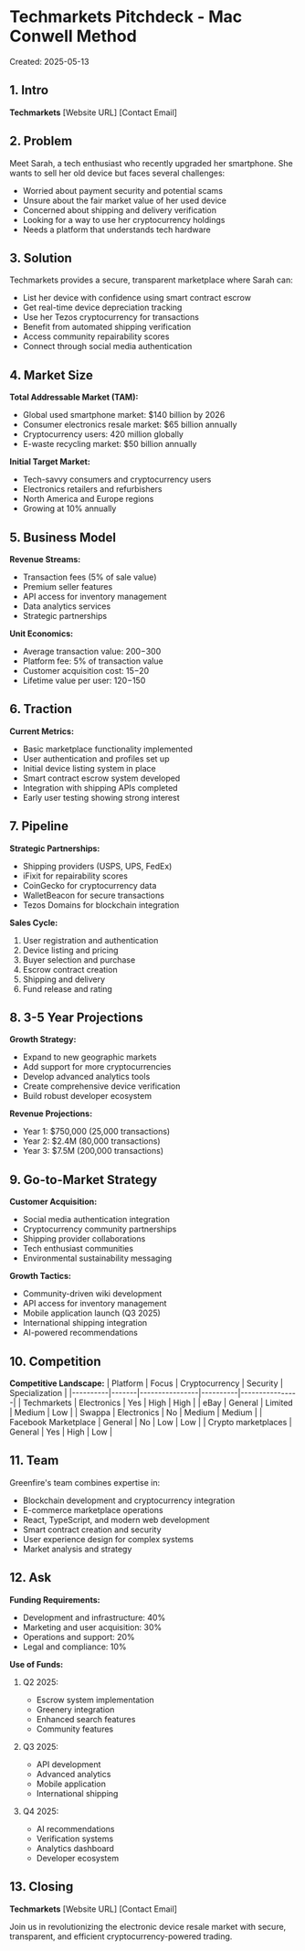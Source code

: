 # Techmarkets Pitchdeck - Mac Conwell Method
Created: 2025-05-13

## 1. Intro
**Techmarkets**
[Website URL]
[Contact Email]

## 2. Problem
Meet Sarah, a tech enthusiast who recently upgraded her smartphone. She wants to sell her old device but faces several challenges:
- Worried about payment security and potential scams
- Unsure about the fair market value of her used device
- Concerned about shipping and delivery verification
- Looking for a way to use her cryptocurrency holdings
- Needs a platform that understands tech hardware

## 3. Solution
Techmarkets provides a secure, transparent marketplace where Sarah can:
- List her device with confidence using smart contract escrow
- Get real-time device depreciation tracking
- Use her Tezos cryptocurrency for transactions
- Benefit from automated shipping verification
- Access community repairability scores
- Connect through social media authentication

## 4. Market Size
**Total Addressable Market (TAM):**
- Global used smartphone market: $140 billion by 2026
- Consumer electronics resale market: $65 billion annually
- Cryptocurrency users: 420 million globally
- E-waste recycling market: $50 billion annually

**Initial Target Market:**
- Tech-savvy consumers and cryptocurrency users
- Electronics retailers and refurbishers
- North America and Europe regions
- Growing at 10% annually

## 5. Business Model
**Revenue Streams:**
- Transaction fees (5% of sale value)
- Premium seller features
- API access for inventory management
- Data analytics services
- Strategic partnerships

**Unit Economics:**
- Average transaction value: $200-$300
- Platform fee: 5% of transaction value
- Customer acquisition cost: $15-$20
- Lifetime value per user: $120-$150

## 6. Traction
**Current Metrics:**
- Basic marketplace functionality implemented
- User authentication and profiles set up
- Initial device listing system in place
- Smart contract escrow system developed
- Integration with shipping APIs completed
- Early user testing showing strong interest

## 7. Pipeline
**Strategic Partnerships:**
- Shipping providers (USPS, UPS, FedEx)
- iFixit for repairability scores
- CoinGecko for cryptocurrency data
- WalletBeacon for secure transactions
- Tezos Domains for blockchain integration

**Sales Cycle:**
1. User registration and authentication
2. Device listing and pricing
3. Buyer selection and purchase
4. Escrow contract creation
5. Shipping and delivery
6. Fund release and rating

## 8. 3-5 Year Projections
**Growth Strategy:**
- Expand to new geographic markets
- Add support for more cryptocurrencies
- Develop advanced analytics tools
- Create comprehensive device verification
- Build robust developer ecosystem

**Revenue Projections:**
- Year 1: $750,000 (25,000 transactions)
- Year 2: $2.4M (80,000 transactions)
- Year 3: $7.5M (200,000 transactions)

## 9. Go-to-Market Strategy
**Customer Acquisition:**
- Social media authentication integration
- Cryptocurrency community partnerships
- Shipping provider collaborations
- Tech enthusiast communities
- Environmental sustainability messaging

**Growth Tactics:**
- Community-driven wiki development
- API access for inventory management
- Mobile application launch (Q3 2025)
- International shipping integration
- AI-powered recommendations

## 10. Competition
**Competitive Landscape:**
| Platform | Focus | Cryptocurrency | Security | Specialization |
|----------|-------|----------------|----------|----------------|
| Techmarkets | Electronics | Yes | High | High |
| eBay | General | Limited | Medium | Low |
| Swappa | Electronics | No | Medium | Medium |
| Facebook Marketplace | General | No | Low | Low |
| Crypto marketplaces | General | Yes | High | Low |

## 11. Team
Greenfire's team combines expertise in:
- Blockchain development and cryptocurrency integration
- E-commerce marketplace operations
- React, TypeScript, and modern web development
- Smart contract creation and security
- User experience design for complex systems
- Market analysis and strategy

## 12. Ask
**Funding Requirements:**
- Development and infrastructure: 40%
- Marketing and user acquisition: 30%
- Operations and support: 20%
- Legal and compliance: 10%

**Use of Funds:**
1. Q2 2025:
   - Escrow system implementation
   - Greenery integration
   - Enhanced search features
   - Community features

2. Q3 2025:
   - API development
   - Advanced analytics
   - Mobile application
   - International shipping

3. Q4 2025:
   - AI recommendations
   - Verification systems
   - Analytics dashboard
   - Developer ecosystem

## 13. Closing
**Techmarkets**
[Website URL]
[Contact Email]

Join us in revolutionizing the electronic device resale market with secure, transparent, and efficient cryptocurrency-powered trading. 